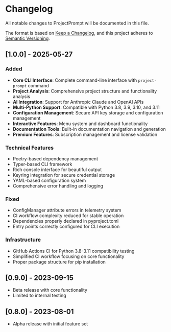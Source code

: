 # Changelog

All notable changes to ProjectPrompt will be documented in this file.

The format is based on [Keep a Changelog](https://keepachangelog.com/en/1.0.0/),
and this project adheres to [Semantic Versioning](https://semver.org/spec/v2.0.0.html).

## [1.0.0] - 2025-05-27

### Added
- **Core CLI Interface**: Complete command-line interface with `project-prompt` command
- **Project Analysis**: Comprehensive project structure and functionality analysis
- **AI Integration**: Support for Anthropic Claude and OpenAI APIs
- **Multi-Python Support**: Compatible with Python 3.8, 3.9, 3.10, and 3.11
- **Configuration Management**: Secure API key storage and configuration management
- **Interactive Features**: Menu system and dashboard functionality
- **Documentation Tools**: Built-in documentation navigation and generation
- **Premium Features**: Subscription management and license validation

### Technical Features
- Poetry-based dependency management
- Typer-based CLI framework
- Rich console interface for beautiful output
- Keyring integration for secure credential storage
- YAML-based configuration system
- Comprehensive error handling and logging

### Fixed
- ConfigManager attribute errors in telemetry system
- CI workflow complexity reduced for stable operation
- Dependencies properly declared in pyproject.toml
- Entry points correctly configured for CLI execution

### Infrastructure
- GitHub Actions CI for Python 3.8-3.11 compatibility testing
- Simplified CI workflow focusing on core functionality
- Proper package structure for pip installation

## [0.9.0] - 2023-09-15
- Beta release with core functionality
- Limited to internal testing

## [0.8.0] - 2023-08-01
- Alpha release with initial feature set
